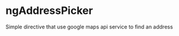 ngAddressPicker
===============

Simple directive that use google maps api service to find an address
